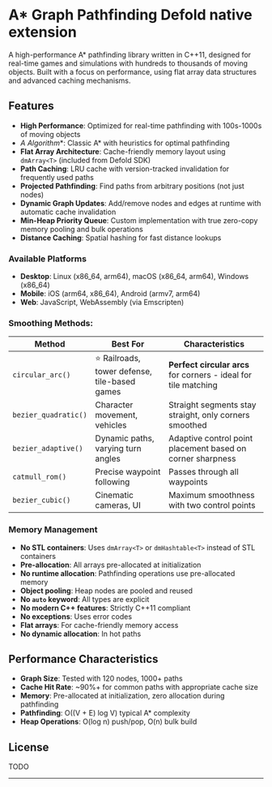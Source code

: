 
# A* Graph Pathfinding  Defold native extension

A high-performance A* pathfinding library written in C++11, designed for real-time games and simulations with hundreds to thousands of moving objects. Built with a focus on performance, using flat array data structures and advanced caching mechanisms.



## Features

- **High Performance**: Optimized for real-time pathfinding with 100s-1000s of moving objects
- **A* Algorithm**: Classic A* with heuristics for optimal pathfinding
- **Flat Array Architecture**: Cache-friendly memory layout using `dmArray<T>` (included from Defold SDK)
- **Path Caching**: LRU cache with version-tracked invalidation for frequently used paths
- **Projected Pathfinding**: Find paths from arbitrary positions (not just nodes)
- **Dynamic Graph Updates**: Add/remove nodes and edges at runtime with automatic cache invalidation
- **Min-Heap Priority Queue**: Custom implementation with true zero-copy memory pooling and bulk operations
- **Distance Caching**: Spatial hashing for fast distance lookups


### Available Platforms

- **Desktop**: Linux (x86_64, arm64), macOS (x86_64, arm64), Windows (x86_64)
- **Mobile**: iOS (arm64, x86_64), Android (armv7, arm64)
- **Web**: JavaScript, WebAssembly (via Emscripten)


### Smoothing Methods:

| Method | Best For | Characteristics |
|--------|----------|-----------------|
| `circular_arc()` | ⭐ Railroads, tower defense, tile-based games | **Perfect circular arcs** for corners - ideal for tile matching |
| `bezier_quadratic()` | Character movement, vehicles | Straight segments stay straight, only corners smoothed |
| `bezier_adaptive()` | Dynamic paths, varying turn angles | Adaptive control point placement based on corner sharpness |
| `catmull_rom()` | Precise waypoint following | Passes through all waypoints |
| `bezier_cubic()` | Cinematic cameras, UI | Maximum smoothness with two control points |


### Memory Management

- **No STL containers**: Uses `dmArray<T>` or `dmHashtable<T>` instead of STL containers
- **Pre-allocation**: All arrays pre-allocated at initialization
- **No runtime allocation**: Pathfinding operations use pre-allocated memory
- **Object pooling**: Heap nodes are pooled and reused
- **No `auto` keyword**: All types are explicit
- **No modern C++ features**: Strictly C++11 compliant
- **No exceptions**: Uses error codes
- **Flat arrays**: For cache-friendly memory access
- **No dynamic allocation**: In hot paths

## Performance Characteristics

- **Graph Size**: Tested with 120 nodes, 1000+ paths
- **Cache Hit Rate**: ~90%+ for common paths with appropriate cache size
- **Memory**: Pre-allocated at initialization, zero allocation during pathfinding
- **Pathfinding**: O((V + E) log V) typical A* complexity
- **Heap Operations**: O(log n) push/pop, O(n) bulk build



## License

TODO

---


